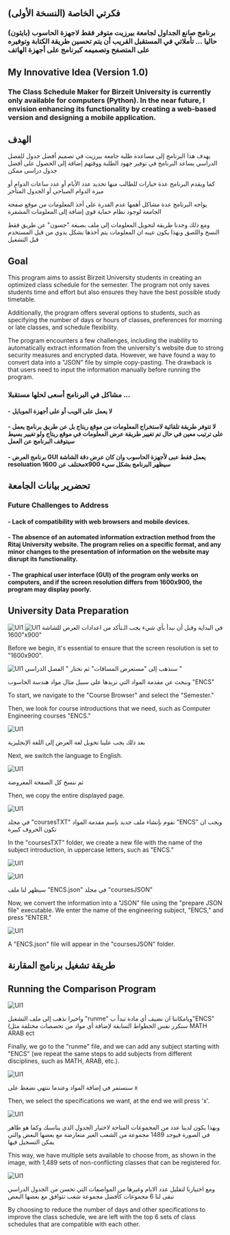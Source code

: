 












## فكرتي الخاصة (النسخة الأولى)
### برنامج صانع الجداول لجامعة بيرزيت متوفر فقط لاجهزة الحاسوب (بايثون) حاليا ... تأملاتي في المستقبل القريب أن يتم تحسين طريقة الكتابة وتوفيره على المتصفح وتصميمه كبرنامج على أجهزة الهاتف




## My Innovative Idea (Version 1.0)
### The Class Schedule Maker for Birzeit University is currently only available for computers (Python). In the near future, I envision enhancing its functionality by creating a web-based version and designing a mobile application.

## الهدف

يهدف هذا البرنامج إلى مساعدة طلبة جامعة بيرزيت في تصميم أفضل جدول للفصل الدراسي 
يساعد البرنامج في توفير جهود الطلبة ووقتهم إضافة إلى الحصول على أفضل جدول دراسي ممكن 

كما ويقدم البرنامج عدة خيارات للطالب منها تحديد عدد الأيام أو عدد ساعات الدوام أو ميزة الدوام الصباحي أو الجدول المتأخر 

يواجه البرنامج عدة مشاكل أهمها عدم القدرة على أخذ المعلومات من موقع صفحة الجامعة لوجود نظام حماية قوي إضافة إلى المعلومات المشفرة 

ومع ذلك وجدنا طريقة لتحويل المعلومات إلى ملف بصيغة "جسون" عن طريق فقط النسخ واللصق وبهذا يكون عيبه ان المعلومات يتم أخذها بشكل يدوي من قبل المستخدم قبل التشغيل  
## Goal
This program aims to assist Birzeit University students in creating an optimized class schedule for the semester. The program not only saves students time and effort but also ensures they have the best possible study timetable.

Additionally, the program offers several options to students, such as specifying the number of days or hours of classes, preferences for morning or late classes, and schedule flexibility.

The program encounters a few challenges, including the inability to automatically extract information from the university's website due to strong security measures and encrypted data. However, we have found a way to convert data into a "JSON" file by simple copy-pasting. The drawback is that users need to input the information manually before running the program.

### مشاكل في البرنامج أسعى لحلها مستقبلا ...
#### - لا يعمل على الويب أو على أجهزة الموبايل
#### - لا تتوفر طريقة تلقائية لاستخراج المعلومات من موقع ريتاج بل عن طريق برنامج يعمل على ترتيب معين في حال تم تغيير طريقة عرض المعلومات في موقع ريتاج ولو تغيير بسيط سيتوقف البرنامج عن العمل
#### - برنامج العرض GUI يعمل فقط عبى لأجهزة الحاسوب وان كان عرض دقة الشاشة resoluation مختلف عن 1600x900 سيظهر البرنامج بشكل سيء
## تحضرير بيانات الجامعة

### Future Challenges to Address
#### - Lack of compatibility with web browsers and mobile devices.
#### - The absence of an automated information extraction method from the Ritaj University website. The program relies on a specific format, and any minor changes to the presentation of information on the website may disrupt its functionality.
#### - The graphical user interface (GUI) of the program only works on computers, and if the screen resolution differs from 1600x900, the program may display poorly.

## University Data Preparation
![UI1](dm/13.jpg)
![UI1](dm/12.png)
في البداية وقبل أن نبدأ بأي شيء يجب الـتأكد من اعدادات العرض للشاشة "1600x900"

Before we begin, it's essential to ensure that the screen resolution is set to "1600x900".

![UI1](dm/1.jpg)
سنذهب إلى "مستعرض المساقات" ثم نختار " الفصل الدراسي "

ونبحث عن مقدمة المواد التي نريدها على سبيل مثال مواد هندسة الحاسوب "ENCS" 

To start, we navigate to the "Course Browser" and select the "Semester."

Then, we look for course introductions that we need, such as Computer Engineering courses "ENCS."

![UI1](dm/2.jpg)

بعد ذلك يجب علينا تحويل لغة العرض إلى اللغة الإنجليزية

Next, we switch the language to English.

![UI1](dm/3.png)

ثم ننسخ كل الصفحة المعروضة

Then, we copy the entire displayed page.

![UI1](dm/4.jpg)

في مجلد "coursesTXT" نقوم بإنشاء ملف جديد بإسم مقدمة المواد "ENCS" ويجب ان تكون الحروف كبيرة 

In the "coursesTXT" folder, we create a new file with the name of the subject introduction, in uppercase letters, such as "ENCS."

![UI1](dm/5.jpg)

![UI1](dm/6.jpg)

سيظهر لنا ملف "ENCS.json" في مجلد "coursesJSON"


Now, we convert the information into a "JSON" file using the "prepare JSON file" executable. We enter the name of the engineering subject, "ENCS," and press "ENTER."

![UI1](dm/7.png)

A "ENCS.json" file will appear in the "coursesJSON" folder.

##  طريقة تشغيل برنامج المقارنة

## Running the Comparison Program

![UI1](dm/15.png)

واخيرا نذهب إلى ملف التشغبل "runme" وبامكاننا ان نضيف أي مادة تبدأ ب"ENCS" (سنكرر نفس الخطواط السابقة لإضافة أي مواد من تخصصات مختلفة مثل MATH ARAB ect

Finally, we go to the "runme" file, and we can add any subject starting with "ENCS" (we repeat the same steps to add subjects from different disciplines, such as MATH, ARAB, etc.).

![UI1](dm/16.png)

سنستمر في إضافة المواد وعندما ننتهي نضغط على x 

Then, we select the specifications we want, at the end we will press 'x'.

![UI1](dm/17.png)

وبهذا يكون لدينا عدد من المجموعات المتاحة لاختيار الجدول الذي يناسبك وكما هو ظاهر في الصورة فيوجد 1489 مجموعة من الشعب الغير متعارضة مع بعضها البعض والتي يمكن التسجيل فيها

This way, we have multiple sets available to choose from, as shown in the image, with 1,489 sets of non-conflicting classes that can be registered for.

![UI1](dm/18.png)

ومع اختيارنا لتقليل عدد الايام وغيرها من المواصفات التي تحسن من الجدول الدراسي تبقى لنا 6 مجموعات كأفضل مجموعة شعب تتوافق مع بعضها البعض 

By choosing to reduce the number of days and other specifications to improve the class schedule, we are left with the top 6 sets of class schedules that are compatible with each other.
